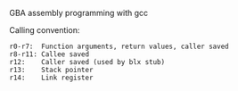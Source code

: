 GBA assembly programming with gcc

Calling convention:
```
r0-r7:  Function arguments, return values, caller saved
r8-r11: Callee saved
r12:    Caller saved (used by blx stub)
r13:    Stack pointer
r14:    Link register
```
